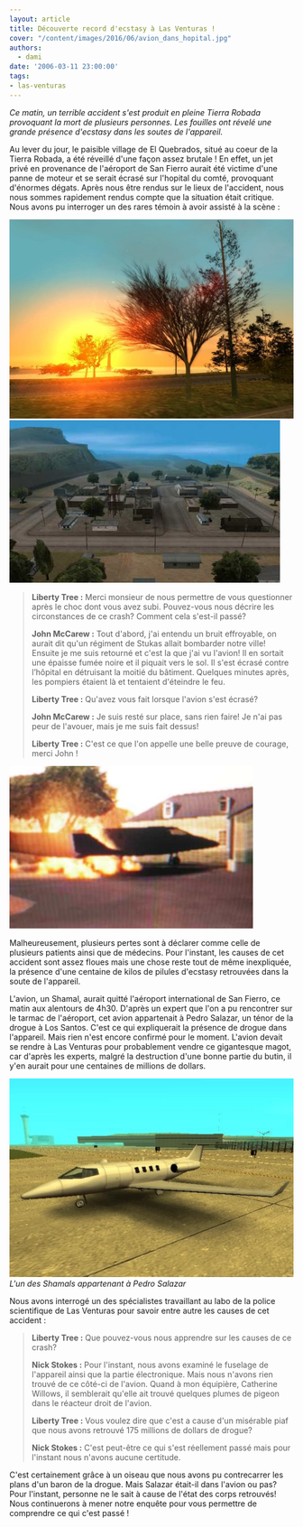 ```yaml
---
layout: article
title: Découverte record d'ecstasy à Las Venturas !
cover: "/content/images/2016/06/avion_dans_hopital.jpg"
authors:
  - dami
date: '2006-03-11 23:00:00'
tags:
- las-venturas
---
```


_Ce matin, un terrible accident s'est produit en pleine Tierra Robada provoquant la mort de plusieurs personnes. Les fouilles ont révelé une grande présence d'ecstasy dans les soutes de l'appareil._

Au lever du jour, le paisible village de El Quebrados, situé au coeur de la Tierra Robada, a été réveillé d'une façon assez brutale ! En effet, un jet privé en provenance de l'aéroport de San Fierro aurait été victime d'une panne de moteur et se serait écrasé sur l'hopital du comté, provoquant d'énormes dégats. Après nous être rendus sur le lieux de l'accident, nous nous sommes rapidement rendus compte que la situation était critique. Nous avons pu interroger un des rares témoin à avoir assisté à la scène :

![](/content/images/2005/01/lever_soleil.jpg)
![](/content/images/2005/01/El_Quebrados.jpg)

> **Liberty Tree :** Merci monsieur de nous permettre de vous questionner après le choc dont vous avez subi. Pouvez-vous nous décrire les circonstances de ce crash? Comment cela s'est-il passé?
> 
> **John McCarew :** Tout d'abord, j'ai entendu un bruit effroyable, on aurait dit qu'un régiment de Stukas allait bombarder notre ville! Ensuite je me suis retourné et c'est la que j'ai vu l'avion! Il en sortait une épaisse fumée noire et il piquait vers le sol. Il s'est écrasé contre l’hôpital en détruisant la moitié du bâtiment. Quelques minutes après, les pompiers étaient là et tentaient d'éteindre le feu.
> 
> **Liberty Tree :** Qu'avez vous fait lorsque l'avion s'est écrasé?
> 
> **John McCarew :** Je suis resté sur place, sans rien faire! Je n'ai pas peur de l'avouer, mais je me suis fait dessus!
> 
> **Liberty Tree :** C'est ce que l'on appelle une belle preuve de courage, merci John !

![](/content/images/2005/01/avion_dans_hopital.jpg)

Malheureusement, plusieurs pertes sont à déclarer comme celle de plusieurs patients ainsi que de médecins. Pour l'instant, les causes de cet accident sont assez floues mais une chose reste tout de même inexpliquée, la présence d'une centaine de kilos de pilules d'ecstasy retrouvées dans la soute de l'appareil.

L'avion, un Shamal, aurait quitté l'aéroport international de San Fierro, ce matin aux alentours de 4h30. D'après un expert que l'on a pu rencontrer sur le tarmac de l'aéroport, cet avion appartenait à Pedro Salazar, un ténor de la drogue à Los Santos. C'est ce qui expliquerait la présence de drogue dans l'appareil. Mais rien n'est encore confirmé pour le moment. L'avion devait se rendre à Las Venturas pour probablement vendre ce gigantesque magot, car d'après les experts, malgré la destruction d'une bonne partie du butin, il y'en aurait pour une centaines de millions de dollars.

![L'un des Shamals appartenant à Pedro Salazar](/content/images/2005/01/Shamal_.jpg)
_L'un des Shamals appartenant à Pedro Salazar_

Nous avons interrogé un des spécialistes travaillant au labo de la police scientifique de Las Venturas pour savoir entre autre les causes de cet accident :

> **Liberty Tree :** Que pouvez-vous nous apprendre sur les causes de ce crash?
> 
> **Nick Stokes :** Pour l'instant, nous avons examiné le fuselage de l'appareil ainsi que la partie électronique. Mais nous n'avons rien trouvé de ce côté-ci de l'avion. Quand à mon équipière, Catherine Willows, il semblerait qu'elle ait trouvé quelques plumes de pigeon dans le réacteur droit de l'avion.
> 
> **Liberty Tree :** Vous voulez dire que c'est a cause d'un misérable piaf que nous avons retrouvé 175 millions de dollars de drogue?
> 
> **Nick Stokes :** C'est peut-être ce qui s'est réellement passé mais pour l'instant nous n'avons aucune certitude.

C'est certainement grâce à un oiseau que nous avons pu contrecarrer les plans d'un baron de la drogue. Mais Salazar était-il dans l'avion ou pas? Pour l'instant, personne ne le sait à cause de l'état des corps retrouvés! Nous continuerons à mener notre enquête pour vous permettre de comprendre ce qui c'est passé !